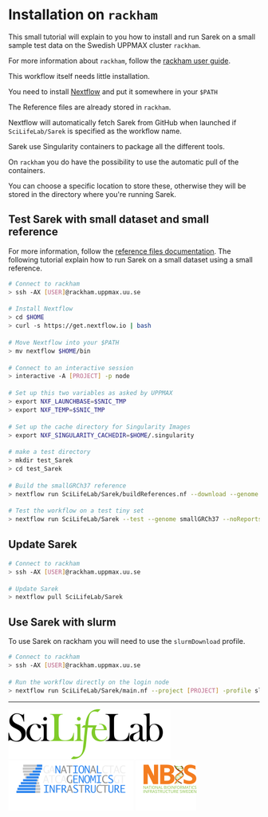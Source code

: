 # Installation on `rackham`

This small tutorial will explain to you how to install and run Sarek on a small sample test data on the Swedish UPPMAX cluster `rackham`.

For more information about `rackham`, follow the [rackham user guide](https://www.uppmax.uu.se/support/user-guides/rackham-user-guide/).

This workflow itself needs little installation.

You need to install [Nextflow][nextflow-link] and put it somewhere in your `$PATH`

The Reference files are already stored in `rackham`.

Nextflow will automatically fetch Sarek from GitHub when launched if `SciLifeLab/Sarek` is specified as the workflow name.

Sarek use Singularity containers to package all the different tools.

On `rackham` you do have the possibility to use the automatic pull of the containers.

You can choose a specific location to store these, otherwise they will be stored in the directory where you're running Sarek.

## Test Sarek with small dataset and small reference

For more information, follow the [reference files documentation](REFERENCES.md). The following tutorial explain how to run Sarek on a small dataset using a small reference.

```bash
# Connect to rackham
> ssh -AX [USER]@rackham.uppmax.uu.se

# Install Nextflow
> cd $HOME
> curl -s https://get.nextflow.io | bash

# Move Nextflow into your $PATH
> mv nextflow $HOME/bin

# Connect to an interactive session
> interactive -A [PROJECT] -p node

# Set up this two variables as asked by UPPMAX
> export NXF_LAUNCHBASE=$SNIC_TMP
> export NXF_TEMP=$SNIC_TMP

# Set up the cache directory for Singularity Images
> export NXF_SINGULARITY_CACHEDIR=$HOME/.singularity

# make a test directory
> mkdir test_Sarek
> cd test_Sarek

# Build the smallGRCh37 reference
> nextflow run SciLifeLab/Sarek/buildReferences.nf --download --genome smallGRCh37 --project [PROJECT] -profile download

# Test the workflow on a test tiny set
> nextflow run SciLifeLab/Sarek --test --genome smallGRCh37 --noReports --project [PROJECT] -profile download
```

## Update Sarek

```bash
# Connect to rackham
> ssh -AX [USER]@rackham.uppmax.uu.se

# Update Sarek
> nextflow pull SciLifeLab/Sarek
```

## Use Sarek with slurm

To use Sarek on rackham you will need to use the `slurmDownload` profile.

```bash
# Connect to rackham
> ssh -AX [USER]@rackham.uppmax.uu.se

# Run the workflow directly on the login node
> nextflow run SciLifeLab/Sarek/main.nf --project [PROJECT] -profile slurmDownload
```

--------------------------------------------------------------------------------

[![](images/SciLifeLab_logo.png "SciLifeLab")][scilifelab-link]
[![](images/NGI_logo.png "NGI")][ngi-link]
[![](images/NBIS_logo.png "NBIS")][nbis-link]

[nbis-link]: https://www.nbis.se/
[nextflow-link]: https://www.nextflow.io/
[ngi-link]: https://ngisweden.scilifelab.se/
[scilifelab-link]: https://www.scilifelab.se/
